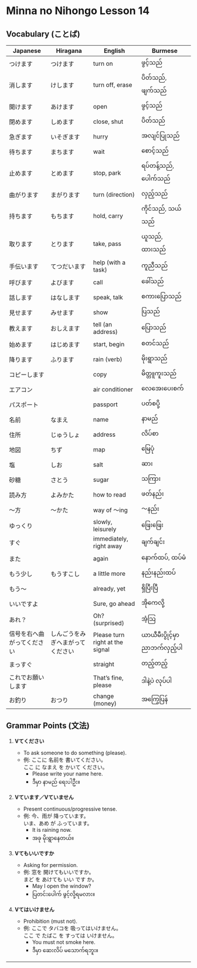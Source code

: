 # Minna no Nihongo Lesson 14

## Vocabulary (ことば)

| Japanese       | Hiragana      | English                    | Burmese                |
|----------------|--------------|----------------------------|------------------------|
| つけます       | つけます      | turn on                    | ဖွင့်သည်               |
| 消します       | けします      | turn off, erase            | ပိတ်သည်, ဖျက်သည်       |
| 開けます       | あけます      | open                       | ဖွင့်သည်               |
| 閉めます       | しめます      | close, shut                | ပိတ်သည်                |
| 急ぎます       | いそぎます    | hurry                      | အလျင်ပြုသည်           |
| 待ちます       | まちます      | wait                       | စောင့်သည်              |
| 止めます       | とめます      | stop, park                 | ရပ်တန့်သည်, ပေါက်သည်   |
| 曲がります     | まがります    | turn (direction)           | လှည့်သည်               |
| 持ちます       | もちます      | hold, carry                | ကိုင်သည်, သယ်သည်        |
| 取ります       | とります      | take, pass                 | ယူသည်, ထားသည်          |
| 手伝います     | てつだいます  | help (with a task)         | ကူညီသည်                |
| 呼びます       | よびます      | call                       | ခေါ်သည်                |
| 話します       | はなします    | speak, talk                | စကားပြောသည်            |
| 見せます       | みせます      | show                       | ပြသည်                  |
| 教えます       | おしえます    | tell (an address)          | ပြောသည်                |
| 始めます       | はじめます    | start, begin               | စတင်သည်                |
| 降ります       | ふります      | rain (verb)                | မိုးရွာသည်              |
| コピーします   |              | copy                       | မိတ္တူကူးသည်           |
| エアコン       |              | air conditioner            | လေအေးပေးစက်            |
| パスポート     |              | passport                   | ပတ်စပို့                |
| 名前           | なまえ        | name                       | နာမည်                   |
| 住所           | じゅうしょ    | address                    | လိပ်စာ                  |
| 地図           | ちず          | map                        | မြေပုံ                  |
| 塩             | しお          | salt                       | ဆား                    |
| 砂糖           | さとう        | sugar                      | သကြား                   |
| 読み方         | よみかた      | how to read                | ဖတ်နည်း                 |
| ～方           | ～かた        | way of ～ing               | ～နည်း                   |
| ゆっくり       |              | slowly, leisurely          | ဖြေးဖြေး                 |
| すぐ           |              | immediately, right away    | ချက်ချင်း                |
| また           |              | again                      | နောက်ထပ်, ထပ်မံ          |
| もう少し       | もうすこし    | a little more              | နည်းနည်းထပ်              |
| もう～         |              | already, yet               | ရှိပြီးပြီ                |
| いいですよ     |              | Sure, go ahead             | အိုကေလို့                 |
| あれ？         |              | Oh? (surprised)            | အံ့သြ                    |
| 信号を右へ曲がってください | しんごうをみぎへまがってください | Please turn right at the signal | ယာယီမီးပွိုင့်မှာ ညာဘက်လှည့်ပါ |
| まっすぐ       |              | straight                   | တည့်တည့်                  |
| これでお願いします|            | That’s fine, please        | ဒါနဲ့ပဲ လုပ်ပါ            |
| お釣り         | おつり        | change (money)             | အကြွေပြန်                 |

## Grammar Points (文法)

1. **Vてください**
   - To ask someone to do something (please).
   - 例: ここに 名前を 書いてください。  
     ここ に なまえ を かいて ください。
     - Please write your name here.
     - ဒီမှာ နာမည် ရေးပါဦး။

2. **Vています／Vていません**
   - Present continuous/progressive tense.
   - 例: 今、雨が 降っています。  
     いま、あめ が ふっています。
     - It is raining now.
     - အခု မိုးရွာနေတယ်။

3. **Vてもいいですか**
   - Asking for permission.
   - 例: 窓を 開けてもいいですか。  
     まど を あけても いい です か。
     - May I open the window?
     - ပြတင်းပေါက် ဖွင့်လို့ရမလား။

4. **Vてはいけません**
   - Prohibition (must not).
   - 例: ここで タバコを 吸ってはいけません。  
     ここ で たばこ を すっては いけません。
     - You must not smoke here.
     - ဒီမှာ ဆေးလိပ် မသောက်ရဘူး။

---